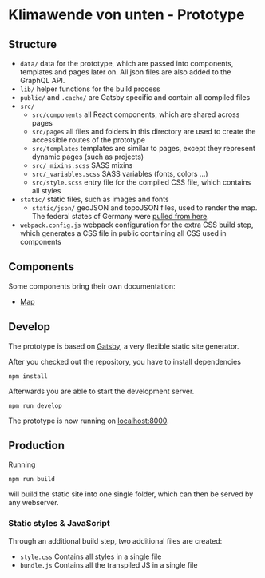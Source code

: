 # Klimawende von unten - Prototype

## Structure

- `data/` data for the prototype, which are passed into components, templates
  and pages later on. All json files are also added to the GraphQL API.
- `lib/` helper functions for the build process
- `public/` and `.cache/` are Gatsby specific and contain all compiled files
- `src/`
  - `src/components` all React components, which are shared across pages
  - `src/pages` all files and folders in this directory are used to create
    the accessible routes of the prototype
  - `src/templates` templates are similar to pages, except they represent
    dynamic pages (such as projects)
  - `src/_mixins.scss` SASS mixins
  - `src/_variables.scss` SASS variables (fonts, colors ...)
  - `src/style.scss` entry file for the compiled CSS file, which contains all
    styles
- `static/` static files, such as images and fonts
  - `static/json/` geoJSON and topoJSON files, used to render the map. The
    federal states of Germany were [pulled from here](https://github.com/isellsoap/deutschlandGeoJSON).
- `webpack.config.js` webpack configuration for the extra CSS build step, which
  generates a CSS file in public containing all CSS used in components


## Components

Some components bring their own documentation:

- [Map](src/pages/mitmachen/intro-filter/map/README.md)


## Develop

The prototype is based on [Gatsby](https://www.gatsbyjs.org/), a very flexible
static site generator.

After you checked out the repository, you have to install dependencies

`npm install`

Afterwards you are able to start the development server.

`npm run develop`

The prototype is now running on [localhost:8000](http://localhost:8000/).


## Production

Running

`npm run build`

will build the static site into one single folder, which can then be served
by any webserver.


### Static styles & JavaScript

Through an additional build step, two additional files are created:

- `style.css` Contains all styles in a single file
- `bundle.js` Contains all the transpiled JS in a single file
